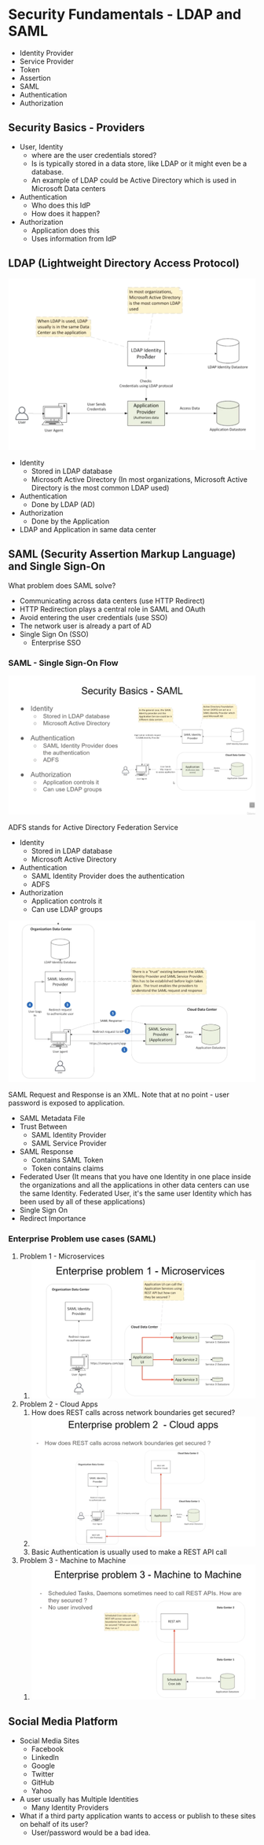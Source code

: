 # Security Fundamentals - LDAP and SAML

* Identity Provider
* Service Provider
* Token
* Assertion
* SAML
* Authentication
* Authorization


## Security Basics - Providers
* User, Identity
  * where are the user credentials stored?
  * Is is typically stored in a data store, like LDAP or it might even be a database.
  * An example of LDAP could be Active Directory which is used in Microsoft Data centers
* Authentication
  * Who does this IdP
  * How does it happen?
* Authorization
  * Application does this
  * Uses information from IdP

## LDAP (Lightweight Directory Access Protocol)
![Hybrid Encryption](/images/LDAP.png)

* Identity
  * Stored in LDAP database
  * Microsoft Active Directory (In most organizations, Microsoft Active Directory is the most common LDAP used)
* Authentication
  * Done by LDAP (AD)
* Authorization
  * Done by the Application
* LDAP and Application in same data center


## SAML (Security Assertion Markup Language) and Single Sign-On
What problem does SAML solve?  
* Communicating across data centers (use HTTP Redirect) 
* HTTP Redirection plays a central role in SAML and OAuth
* Avoid entering the user credentials (use SSO)
* The network user is already a part of AD
* Single Sign On (SSO)
  * Enterprise SSO


### SAML - Single Sign-On Flow
![Hybrid Encryption](/images/SAML.png)

ADFS stands for Active Directory Federation Service  

* Identity
  * Stored in LDAP database
  * Microsoft Active Directory
* Authentication
  * SAML Identity Provider does the authentication
  * ADFS
* Authorization
  * Application controls it
  * Can use LDAP groups


![Hybrid Encryption](/images/SAML02.png)

SAML Request and Response is an XML. Note that at no point - user password is exposed to application.

* SAML Metadata File
* Trust Between
  * SAML Identity Provider
  * SAML Service Provider
* SAML Response
  * Contains SAML Token
  * Token contains claims
* Federated User (It means that you have one Identity in one place inside the organizations and all the applications in other data centers can use the same Identity. Federated User, it's the same user Identity which has been used by all of these applications)
* Single Sign On
* Redirect Importance


### Enterprise Problem use cases (SAML)
1. Problem 1 - Microservices
   1. ![Hybrid Encryption](/images/problem1.png)
2. Problem 2 - Cloud Apps
   1. How does REST calls across network boundaries get secured?
   2. ![Hybrid Encryption](/images/problem2.png)
   3. Basic Authentication is usually used to make a REST API call
3. Problem 3 - Machine to Machine
   1. ![Hybrid Encryption](/images/problem3.png)


## Social Media Platform
* Social Media Sites
  * Facebook
  * Linkedln
  * Google
  * Twitter
  * GitHub
  * Yahoo
* A user usually has Multiple Identities
  * Many Identity Providers
* What if a third party application wants to access or publish to these sites on behalf of its user?
  * User/password would be a bad idea.